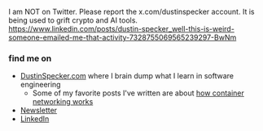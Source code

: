 I am NOT on Twitter. Please report the x.com/dustinspecker account. It is being used to grift crypto and AI tools. https://www.linkedin.com/posts/dustin-specker_well-this-is-weird-someone-emailed-me-that-activity-7328755069565239297-BwNm

### find me on

- [DustinSpecker.com](https://dustinspecker.com/) where I brain dump what I learn in software engineering
   - Some of my favorite posts I've written are about [how container networking works](https://dustinspecker.com/series/container-networking/)
- [Newsletter](https://dustinspecker.com/newsletter/)
- [LinkedIn](https://www.linkedin.com/in/dustin-specker/)

